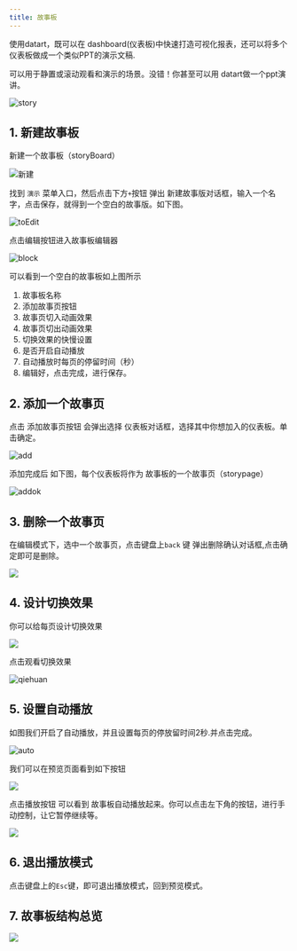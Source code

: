 ```yaml
---
title: 故事板
---
```


使用datart，既可以在 dashboard(仪表板)中快速打造可视化报表，还可以将多个仪表板做成一个类似PPT的演示文稿.

可以用于静置或滚动观看和演示的场景。没错！你甚至可以用 datart做一个ppt演讲。

![story](/datart-docs/images/storyboard/story.gif)

## 1. 新建故事板

新建一个故事板（storyBoard）

![新建](/datart-docs/images/storyboard/create.jpg)

找到 `演示` 菜单入口，然后点击下方`+`按钮 弹出 新建故事版对话框，输入一个名字，点击保存，就得到一个空白的故事版。如下图。

![toEdit](/datart-docs/images/storyboard/toEdit.jpg)

点击编辑按钮进入故事板编辑器

![block](/datart-docs/images/storyboard/block.png)

可以看到一个空白的故事板如上图所示

1. 故事板名称
2. 添加故事页按钮
3. 故事页切入动画效果
4. 故事页切出动画效果
5. 切换效果的快慢设置
6. 是否开启自动播放
7. 自动播放时每页的停留时间（秒）
8. 编辑好，点击完成，进行保存。

## 2. 添加一个故事页

点击 添加故事页按钮 会弹出选择 仪表板对话框，选择其中你想加入的仪表板。单击确定。

![add](/datart-docs/images/storyboard/addpage.png)

添加完成后 如下图，每个仪表板将作为 故事板的一个故事页（storypage）

![addok](/datart-docs/images/storyboard/addok.png)

## 3. 删除一个故事页

在编辑模式下，选中一个故事页，点击键盘上`back` 键 弹出删除确认对话框,点击确定即可是删除。

![](/datart-docs/images/storyboard/delete.jpg)

## 4. 设计切换效果

你可以给每页设计切换效果

![](/datart-docs/images/storyboard/effact.jpg)

点击观看切换效果

![qiehuan](/datart-docs/images/storyboard/qiehuan.gif)

## 5. 设置自动播放

如图我们开启了自动播放，并且设置每页的停放留时间2秒.并点击完成。

![auto](/datart-docs/images/storyboard/makeAuto.png)

我们可以在预览页面看到如下按钮

![](/datart-docs/images/storyboard/playBtn.png)

点击播放按钮 可以看到 故事板自动播放起来。你可以点击左下角的按钮，进行手动控制，让它暂停继续等。

![](/datart-docs/images/storyboard/showAuto.gif)

## 6. 退出播放模式

点击键盘上的`Esc`键，即可退出播放模式，回到预览模式。

## 7. 故事板结构总览

![](/datart-docs/images/storyboard/zonglan.png)
